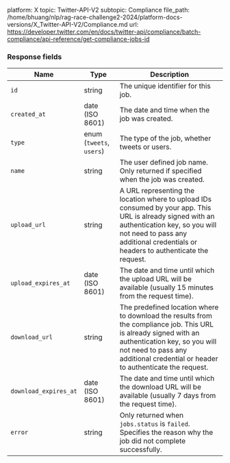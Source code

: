 platform: X
topic: Twitter-API-V2
subtopic: Compliance
file_path: /home/bhuang/nlp/rag-race-challenge2-2024/platform-docs-versions/X_Twitter-API-V2/Compliance.md
url: https://developer.twitter.com/en/docs/twitter-api/compliance/batch-compliance/api-reference/get-compliance-jobs-id


### Response fields

| Name | Type | Description |
| --- | --- | --- |
| `id` | string | The unique identifier for this job. |
| `created_at` | date (ISO 8601) | The date and time when the job was created. |
| `type` | enum (`tweets`, `users`) | The type of the job, whether tweets or users. |
| `name` | string | The user defined job name. Only returned if specified when the job was created. |
| `upload_url` | string | A URL representing the location where to upload IDs consumed by your app. This URL is already signed with an authentication key, so you will not need to pass any additional credentials or headers to authenticate the request. |
| `upload_expires_at` | date (ISO 8601) | The date and time until which the upload URL will be available (usually 15 minutes from the request time). |
| `download_url` | string | The predefined location where to download the results from the compliance job. This URL is already signed with an authentication key, so you will not need to pass any additional credential or header to authenticate the request. |
| `download_expires_at` | date (ISO 8601) | The date and time until which the download URL will be available (usually 7 days from the request time). |
| `error` | string | Only returned when `jobs.status` is `failed`. Specifies the reason why the job did not complete successfully. |